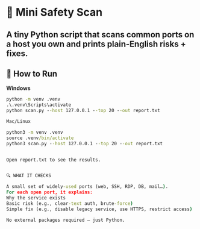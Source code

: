 # 🧰 Mini Safety Scan

A tiny Python script that scans **common ports** on a host you own and prints **plain-English risks + fixes**.  
---

## 🚀 How to Run

**Windows**
```bat
python -m venv .venv
.\.venv\Scripts\activate
python scan.py --host 127.0.0.1 --top 20 --out report.txt

Mac/Linux

python3 -m venv .venv
source .venv/bin/activate
python3 scan.py --host 127.0.0.1 --top 20 --out report.txt


Open report.txt to see the results.


🔍 WHAT IT CHECKS

A small set of widely-used ports (web, SSH, RDP, DB, mail…).
For each open port, it explains:
Why the service exists
Basic risk (e.g., clear-text auth, brute-force)
Simple fix (e.g., disable legacy service, use HTTPS, restrict access)

No external packages required — just Python.
